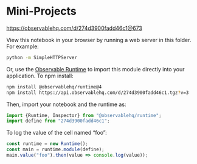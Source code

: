 # Mini-Projects

https://observablehq.com/d/274d3900fadd46c1@673

View this notebook in your browser by running a web server in this folder. For
example:

~~~sh
python -m SimpleHTTPServer
~~~

Or, use the [Observable Runtime](https://github.com/observablehq/runtime) to
import this module directly into your application. To npm install:

~~~sh
npm install @observablehq/runtime@4
npm install https://api.observablehq.com/d/274d3900fadd46c1.tgz?v=3
~~~

Then, import your notebook and the runtime as:

~~~js
import {Runtime, Inspector} from "@observablehq/runtime";
import define from "274d3900fadd46c1";
~~~

To log the value of the cell named “foo”:

~~~js
const runtime = new Runtime();
const main = runtime.module(define);
main.value("foo").then(value => console.log(value));
~~~

